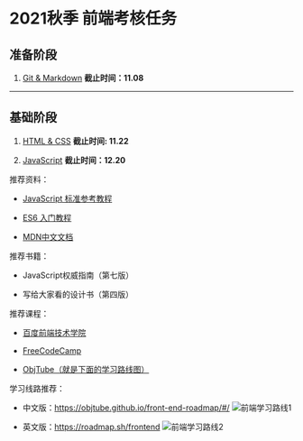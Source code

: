 # 2021秋季 前端考核任务

## 准备阶段

1. [Git & Markdown](./task_01/README.md) **截止时间：11.08**

---

## 基础阶段

1. [HTML & CSS](./task_02/README.md) **截止时间: 11.22**

2. [JavaScript](./task_03/README.md) **截止时间：12.20**

推荐资料：

- [JavaScript 标准参考教程](https://javascript.ruanyifeng.com/)

- [ES6 入门教程](https://es6.ruanyifeng.com/)

- [MDN中文文档](https://developer.mozilla.org/zh-CN/docs/Web)

推荐书籍：

- JavaScript权威指南（第七版）

- 写给大家看的设计书（第四版）

推荐课程：

- [百度前端技术学院](http://ife.baidu.com/)

- [FreeCodeCamp](https://learn.freecodecamp.one/)

- [ObjTube（就是下面的学习路线图）](https://objtube.github.io/front-end-roadmap/#/)

学习线路推荐：

- 中文版：https://objtube.github.io/front-end-roadmap/#/
![前端学习路线1](./roadmap-完整路线.jpeg)

- 英文版：https://roadmap.sh/frontend
![前端学习路线2](./frontend.png)
